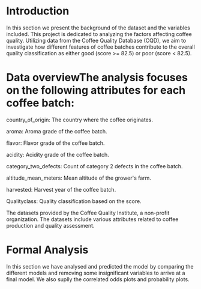 
# Introduction
In this section we present the background of the dataset and the variables included. 
This project is dedicated to analyzing the factors affecting coffee quality. Utilizing data from the Coffee Quality Database (CQD), we aim to investigate how different features of coffee batches contribute to the overall quality classification as either good (score >= 82.5) or poor (score < 82.5).

# Data overviewThe analysis focuses on the following attributes for each coffee batch:
country_of_origin: The country where the coffee originates.

aroma: Aroma grade of the coffee batch.

flavor: Flavor grade of the coffee batch.

acidity: Acidity grade of the coffee batch.

category_two_defects: Count of category 2 defects in the coffee batch.

altitude_mean_meters: Mean altitude of the grower's farm.

harvested: Harvest year of the coffee batch.

Qualityclass: Quality classification based on the score.

The datasets provided by the Coffee Quality Institute, a non-profit organization. The datasets include various attributes related to coffee production and quality assessment.

# Formal Analysis
In this section we have analysed and predicted the model by comparing the different models and removing some insignificant variables to arrive at a final model. We also suplly the correlated odds plots and probability plots.
